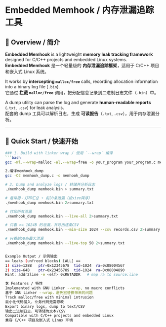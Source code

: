 # Embedded Memhook / 内存泄漏追踪工具

## 📖 Overview / 简介
**Embedded Memhook** is a lightweight **memory leak tracking framework** designed for C/C++ projects and embedded Linux systems.  
**Embedded Memhook** 是一个轻量级的 **内存泄漏追踪框架**，适用于 C/C++ 项目和嵌入式 Linux 系统。  

It works by **intercepting `malloc/free`** calls, recording allocation information into a binary log file (`.bin`).  
它通过 **拦截 `malloc/free`** 调用，把分配信息记录到二进制日志文件（`.bin`）中。  

A dump utility can parse the log and generate **human-readable reports** (`.txt`, `.csv`) for leak analysis.  
配套的 dump 工具可以解析日志，生成 **可读报告**（`.txt`, `.csv`），用于内存泄漏分析。  

---

## 🚀 Quick Start / 快速开始
```bash
### 1. Build with linker wrap / 使用 `--wrap` 编译
```bash
gcc -Wl,--wrap=malloc -Wl,--wrap=free -o your_program your_program.c memhook.c

2.编译memhook_dump
gcc -O2 memhook_dump.c -o memhook_dump

# 3. Dump and analyze logs / 转储并分析日志
./memhook_dump memhook.bin > summary.txt

# 最常用：打印汇总 + 前20条泄漏（按size降序）
./memhook_dump memhook.bin 2>summary.txt

# 打印所有泄漏
./memhook_dump memhook.bin --live-all 2>summary.txt

# 只看 >= 1024B 的泄漏，并导出逐条CSV
./memhook_dump memhook.bin --min-size 1024 --csv records.csv 2>summary.txt

# 只看前50条最大泄漏
./memhook_dump memhook.bin --live-top 50 2>summary.txt


Example Output / 示例输出
== leaks (unfreed blocks) [ALL] ==
1) size=128B   ptr=0x12345678  tid=1024  ra=0x08004567
2) size=64B    ptr=0x23456789  tid=1024  ra=0x08004890
Hint: addr2line -e <elf> 0xRETADDR   # map ra to source:line

🛠️ Features / 特性
Implemented with GNU Linker --wrap, no macro conflicts
基于 GNU Linker --wrap，避免宏替换带来的问题
Track malloc/free with minimal intrusion
最小化代码侵入，业务代码无需修改
Export binary logs, dump to text/CSV
输出二进制日志，可转储为文本/CSV
Compatible with C/C++ projects and embedded Linux
兼容 C/C++ 项目及嵌入式 Linux 环境

